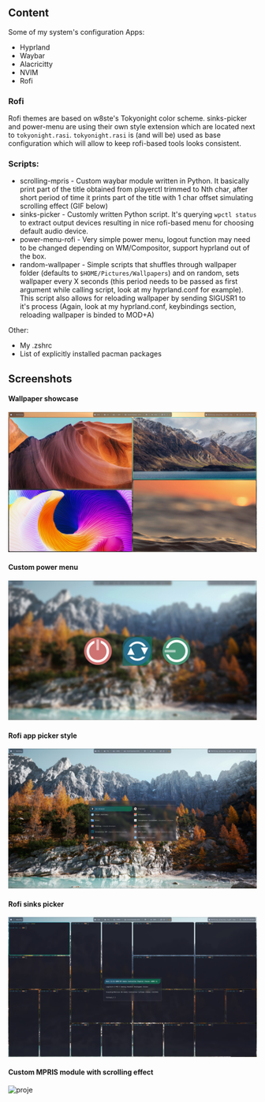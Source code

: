 ## Content
Some of my system's configuration
Apps:
- Hyprland
- Waybar
- Alacricitty
- NVIM
- Rofi

### Rofi
Rofi themes are based on w8ste's Tokyonight color scheme.
sinks-picker and power-menu are using their own style extension which are located next to `tokyonight.rasi`. `tokyonight.rasi` is (and will be) used as base configuration which will allow to keep rofi-based tools looks consistent. 

### Scripts:
- scrolling-mpris - Custom waybar module written in Python. It basically print part of the title obtained from playerctl trimmed to Nth char, after short period of time it prints part of the title with 1 char offset simulating scrolling effect (GIF below)
- sinks-picker - Customly written Python script. It's querying `wpctl status` to extract output devices resulting in nice rofi-based menu for choosing default audio device.
- power-menu-rofi - Very simple power menu, logout function may need to be changed depending on WM/Compositor, support hyprland out of the box. 
- random-wallpaper - Simple scripts that shuffles through wallpaper folder (defaults to `$HOME/Pictures/Wallpapers`) and on random, sets wallpaper every X seconds (this period needs to be passed as first argument while calling script, look at my hyprland.conf for example). This script also allows for reloading wallpaper by sending SIGUSR1 to it's process (Again, look at my hyprland.conf, keybindings section, reloading wallpaper is binded to MOD+A) 

Other: 
- My .zshrc
- List of explicitly installed pacman packages 


## Screenshots

#### Wallpaper showcase
![Wallpapers](Pictures/Screenshots/2024-10-21-122354_hyprshot.jpg)

#### Custom power menu
![RofiPowerMenu](Pictures/Screenshots/2024-10-31-150133_hyprshot.jpg)

#### Rofi app picker style
![Rofiapppicker](Pictures/Screenshots/2024-10-31-150119_hyprshot.jpg)

#### Rofi sinks picker
![Rofisinkspicker](Pictures/Screenshots/2024-10-31-150337_hyprshot.jpg)

#### Custom MPRIS module with scrolling effect
![proje](https://github.com/user-attachments/assets/144ce4bc-ad21-44d9-9b96-0abeaff97671)
